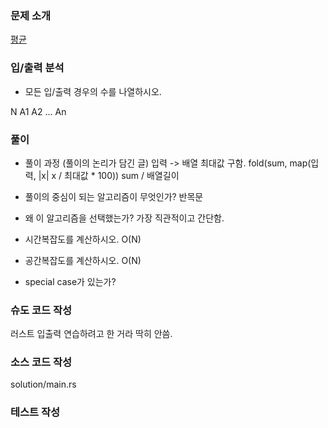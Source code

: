 ### 문제 소개
[평균](https://www.acmicpc.net/problem/1546)

### 입/출력 분석
- 모든 입/출력 경우의 수를 나열하시오.

N
A1 A2 ... An

### 풀이
- 풀이 과정 (풀이의 논리가 담긴 글)
입력 -> 배열
최대값 구함.
fold(sum, map(입력, |x| x / 최대값 * 100))
sum / 배열길이

- 풀이의 중심이 되는 알고리즘이 무엇인가?
반목문

- 왜 이 알고리즘을 선택했는가?
가장 직관적이고 간단함.

- 시간복잡도를 계산하시오. O(N)

- 공간복잡도를 계산하시오. O(N)

- special case가 있는가?

### 슈도 코드 작성
러스트 입출력 연습하려고 한 거라 딱히 안씀.

### 소스 코드 작성
solution/main.rs

### 테스트 작성
